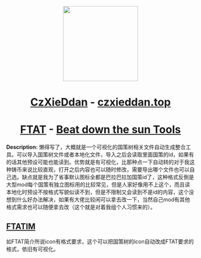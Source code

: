 <div align="center">
<!-- Title: -->
  <a href="https://github.com/czxieddan/">
    <img src="https://czxieddan.top/favicon.ico" height="200">
  </a>
  <h1><a href="https://github.com/czxieddan/">CzXieDdan</a> - <a href="https://czxieddan.top">czxieddan.top</a></h1>
</div>
<div align="center">
<!-- Title: -->
 
  <h1><a href="https://github.com/czxieddan/FTAT">FTAT</a> - <a href="https://github.com/czxieddan/Beat-down-the-Sun#tools">Beat down the sun Tools</a></h1>
</div>

**Description:**
懒得写了，大概就是一个可视化的国策树相关文件自动生成整合工具。可以导入国策树文件或者本地化文件，导入之后会读取里面国策的id，如果有的话其他预设可能也能读到。优势就是有可视化，比那种点一下自动转的对于我这种铸币来说比较直观，打开之后内容也可以随时修改，需要导出哪个文件也可以自己选。缺点就是我为了省事默认图标全都是巴拉巴拉加国策id了，这种格式反倒是大型mod每个国策有独立图标用的比较常见，但是人家好像用不上这个，而且读本地化时预设不按格式写貌似读不到，但是不限制又会读到不是id的内容，这个没想到什么好办法解决，如果有大佬比较闲可以拿去改一下，当然自己mod有其他格式需求也可以随便拿去改（这个就是对着我组个人习惯来的）。


## [FTATIM](https://github.com/czxieddan/FTAT/tree/main/FTATIM)

如FTAT简介所说icon有格式要求，这个可以把国策树的icon自动改成FTAT要求的格式，依旧有可视化。


